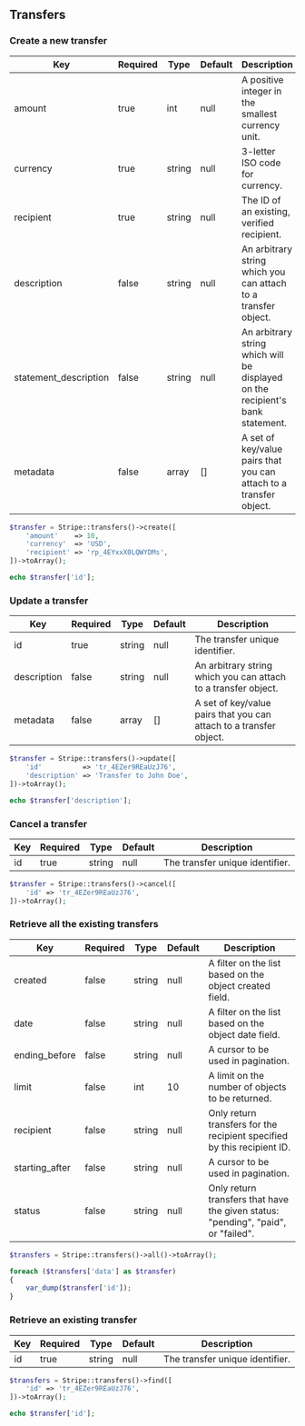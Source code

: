 ## Transfers

### Create a new transfer

Key                   | Required | Type   | Default | Description
--------------------- | -------- | ------ | ------- | --------------------------
amount                | true     | int    | null    | A positive integer in the smallest currency unit.
currency              | true     | string | null    | 3-letter ISO code for currency.
recipient             | true     | string | null    | The ID of an existing, verified recipient.
description           | false    | string | null    | An arbitrary string which you can attach to a transfer object.
statement_description | false    | string | null    | An arbitrary string which will be displayed on the recipient's bank statement.
metadata              | false    | array  | []      | A set of key/value pairs that you can attach to a transfer object.

```php
$transfer = Stripe::transfers()->create([
	'amount'    => 10,
	'currency'  => 'USD',
	'recipient' => 'rp_4EYxxX0LQWYDMs',
])->toArray();

echo $transfer['id'];
```

### Update a transfer

Key         | Required | Type    | Default | Description
----------- | -------- | ------- | ------- | -----------------------------------
id          | true     | string  | null    | The transfer unique identifier.
description | false    | string  | null    | An arbitrary string which you can attach to a transfer object.
metadata    | false    | array   | []      | A set of key/value pairs that you can attach to a transfer object.

```php
$transfer = Stripe::transfers()->update([
	'id'          => 'tr_4EZer9REaUzJ76',
	'description' => 'Transfer to John Doe',
])->toArray();

echo $transfer['description'];
```

### Cancel a transfer

Key | Required | Type    | Default | Description
--- | -------- | ------- | ------- | -------------------------------------------
id  | true     | string  | null    | The transfer unique identifier.

```php
$transfer = Stripe::transfers()->cancel([
	'id' => 'tr_4EZer9REaUzJ76',
])->toArray();
```

### Retrieve all the existing transfers

Key            | Required | Type   | Default | Description
-------------- | -------- | ------ | ------- | ---------------------------------
created        | false    | string | null    | A filter on the list based on the object created field.
date           | false    | string | null    | A filter on the list based on the object date field.
ending_before  | false    | string | null    | A cursor to be used in pagination.
limit          | false    | int    | 10      | A limit on the number of objects to be returned.
recipient      | false    | string | null    | Only return transfers for the recipient specified by this recipient ID.
starting_after | false    | string | null    | A cursor to be used in pagination.
status         | false    | string | null    | Only return transfers that have the given status: "pending", "paid", or "failed".

```php
$transfers = Stripe::transfers()->all()->toArray();

foreach ($transfers['data'] as $transfer)
{
	var_dump($transfer['id']);
}
```

### Retrieve an existing transfer

Key | Required | Type   | Default | Description
--- | -------- | ------ | ------- | --------------------------------------------
id  | true     | string | null    | The transfer unique identifier.

```php
$transfers = Stripe::transfers()->find([
	'id' => 'tr_4EZer9REaUzJ76',
])->toArray();

echo $transfer['id'];
```
